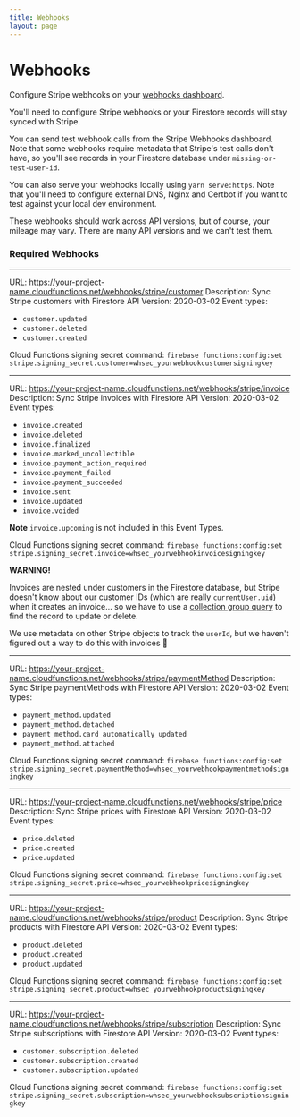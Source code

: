 ```yaml
---
title: Webhooks
layout: page
---
```


# Webhooks

Configure Stripe webhooks on your [webhooks dashboard](https://dashboard.stripe.com/test/webhooks).

You'll need to configure Stripe webhooks or your Firestore records will stay synced with Stripe.

You can send test webhook calls from the Stripe Webhooks dashboard. Note that some webhooks require metadata that Stripe's test calls don't have, so you'll see records in your Firestore database under `missing-or-test-user-id`.

You can also serve your webhooks locally using `yarn serve:https`. Note that you'll need to configure external DNS, Nginx and Certbot if you want to test against your local dev environment.

These webhooks should work across API versions, but of course, your mileage may vary. There are many API versions and we can't test them.

### Required Webhooks

---

URL: https://your-project-name.cloudfunctions.net/webhooks/stripe/customer
Description: Sync Stripe customers with Firestore
API Version: 2020-03-02
Event types:

- `customer.updated`
- `customer.deleted`
- `customer.created`

Cloud Functions signing secret command:
`firebase functions:config:set stripe.signing_secret.customer=whsec_yourwebhookcustomersigningkey`

---

URL: https://your-project-name.cloudfunctions.net/webhooks/stripe/invoice
Description: Sync Stripe invoices with Firestore
API Version: 2020-03-02
Event types:

- `invoice.created`
- `invoice.deleted`
- `invoice.finalized`
- `invoice.marked_uncollectible`
- `invoice.payment_action_required`
- `invoice.payment_failed`
- `invoice.payment_succeeded`
- `invoice.sent`
- `invoice.updated`
- `invoice.voided`

**Note** `invoice.upcoming` is not included in this Event Types.

Cloud Functions signing secret command:
`firebase functions:config:set stripe.signing_secret.invoice=whsec_yourwebhookinvoicesigningkey`

**WARNING!**

Invoices are nested under customers in the Firestore database, but Stripe doesn't know about our customer IDs (which are really `currentUser.uid`) when it creates an invoice... so we have to use a [collection group query](https://firebase.google.com/docs/firestore/query-data/queries#collection-group-query) to find the record to update or delete.

We use metadata on other Stripe objects to track the `userId`, but we haven't figured out a way to do this with invoices 🤷

---

URL: https://your-project-name.cloudfunctions.net/webhooks/stripe/paymentMethod
Description: Sync Stripe paymentMethods with Firestore
API Version: 2020-03-02
Event types:

- `payment_method.updated`
- `payment_method.detached`
- `payment_method.card_automatically_updated`
- `payment_method.attached`

Cloud Functions signing secret command:
`firebase functions:config:set stripe.signing_secret.paymentMethod=whsec_yourwebhookpaymentmethodsigningkey`

---

URL: https://your-project-name.cloudfunctions.net/webhooks/stripe/price
Description: Sync Stripe prices with Firestore
API Version: 2020-03-02
Event types:

- `price.deleted`
- `price.created`
- `price.updated`

Cloud Functions signing secret command:
`firebase functions:config:set stripe.signing_secret.price=whsec_yourwebhookpricesigningkey`

---

URL: https://your-project-name.cloudfunctions.net/webhooks/stripe/product
Description: Sync Stripe products with Firestore
API Version: 2020-03-02
Event types:

- `product.deleted`
- `product.created`
- `product.updated`

Cloud Functions signing secret command:
`firebase functions:config:set stripe.signing_secret.product=whsec_yourwebhookproductsigningkey`

---

URL: https://your-project-name.cloudfunctions.net/webhooks/stripe/subscription
Description: Sync Stripe subscriptions with Firestore
API Version: 2020-03-02
Event types:

- `customer.subscription.deleted`
- `customer.subscription.created`
- `customer.subscription.updated`

Cloud Functions signing secret command:
`firebase functions:config:set stripe.signing_secret.subscription=whsec_yourwebhooksubscriptionsigningkey`

